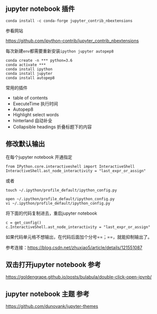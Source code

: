 ## jupyter notebook 插件

```shell
conda install -c conda-forge jupyter_contrib_nbextensions
```

参看网站 

<https://github.com/ipython-contrib/jupyter_contrib_nbextensions>

每次新建`env`都需要重新安装`ipython jupyter autopep8`

```shell
conda create -n *** python=3.6
conda activate ***
conda install ipython
conda install jupyter
conda install autopep8
```

常用的插件

- table of contents
- ExecuteTime 执行时间
- Autopep8
- Highlight select words
- hinterland 自动补全
- Collapsible headings 折叠标题下的内容

## 修改默认输出

在每个jupyter notebook 开通指定

```
from IPython.core.interactiveshell import InteractiveShell 
InteractiveShell.ast_node_interactivity = "last_expr_or_assign"
```

或者

```
touch ~/.ipython/profile_default/ipython_config.py

open ~/.ipython/profile_default/ipython_config.py
vi ~/.ipython/profile_default/ipython_config.py
```

将下面的代码复制进去，重启jupyter notebook 

```
c = get_config()
c.InteractiveShell.ast_node_interactivity = "last_expr_or_assign"
```

如果代码单元格不想输出，在代码后面加个分号==；==，就能抑制输出了。

参考连接：https://blog.csdn.net/zhuxiao5/article/details/121551087

## 双击打开jupyter notebook 参考

https://goldengrape.github.io/posts/bulabula/double-click-open-ipynb/
## jupyter notebook 主题 参考
https://github.com/dunovank/jupyter-themes




